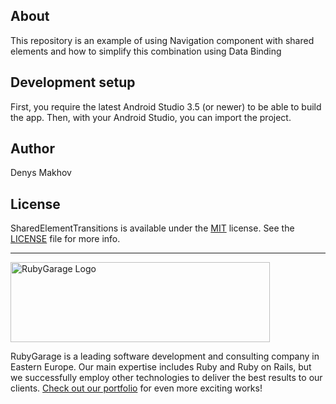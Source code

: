 ## About
This repository is an example of using Navigation component with shared elements and how to simplify this combination using Data Binding

## Development setup

First, you require the latest Android Studio 3.5 (or newer) to be able to build the app.
Then, with your Android Studio, you can import the project.

## Author

Denys Makhov

## License

SharedElementTransitions is available under the [MIT](https://opensource.org/licenses/MIT) license. See the [LICENSE](https://github.com/DenysZP/SharedElementTransitions/blob/master/LICENSE) file for more info.

***
<a href="https://rubygarage.org/"><img src="https://rubygarage.s3.amazonaws.com/assets/assets/rg_color_logo_horizontal-919afc51a81d2e40cb6a0b43ee832e3fcd49669d06785156d2d16fd0d799f89e.png" alt="RubyGarage Logo" width="415" height="128"></a>

RubyGarage is a leading software development and consulting company in Eastern Europe. Our main expertise includes Ruby and Ruby on Rails, but we successfully employ other technologies to deliver the best results to our clients. [Check out our portfolio](https://rubygarage.org/portfolio) for even more exciting works!
